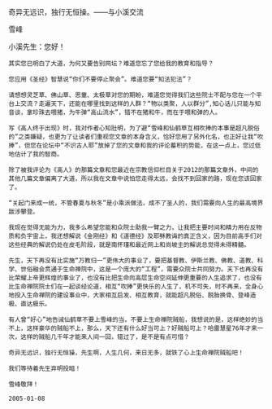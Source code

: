 奇异无远识，独行无恒操。——与小溪交流

雪峰


小溪先生：您好！

    其实您已明白了大道，为何又要告别网坛？难道您忘了您给我的教育和指导？

    您应用《圣经》智慧说“你们不要停止聚会”。难道您要“知法犯法”？

    请想想灵芝草、佛山草、思童、太极草对您的期盼，难道您觉得我们这些院士不配与您在一个平台上交流？走遍天下，还能在哪里找到这样的人群？“物以类聚，人以群分”,知心话儿只能与知音谈，拿珍珠去喂猪，为牛弹“高山流水”，错不在猪和牛，而在于喂和弹的人。

    写《高人终于出现》时，我对作者心知肚明，为了避“雪峰和仙鹤草互相吹捧的本事是超凡脱俗的”之类嫌疑，也更为了让读者们重视您文章的本身含义，恰好您用了另外化名，也正好让我“吹捧”，但您在论坛中“不识古人耶”放掉了您的文章和我的评论蓄积的势能，在这一点上，您过低地估计了我的智商。

    除了被我评论为《高人》的那篇文章和您最近在宗教信仰栏目关于2012的那篇文章外，中间的其他几篇文章偏离了大道，所以我在文章中说怕您走得太远，会找不到回家的路，现在您该回家了。

    “关起门来成一统，不管春夏与秋冬”是小乘派做法，成不了圣人的，我们需要向人生的最高境界跋涉攀登。

    我现在觉得无能为力，我多么希望您能和众院士助我一臂之力，让我把主要时间和精力用在反物质和负宇宙上，我还想解说《金刚经》和《道德经》及耶稣教诲的真正含义，因为目前高手们对这些经典的解说仍处在皮毛阶段，就是南怀瑾和最近网上和尚坡主的解说总觉得未得精髓。

    先生，天下再没有比实施“万教归一”更伟大的事业了，要把基督教、伊斯兰教、佛教、道教、科学、世俗融会贯通于生命禅院中，这是一个庞大的“工程”，需要众院士共同努力。天下也再没有比荣耀上帝更辉煌的事业了，也没有比把生命向高层生命空间延伸更重要的人生追求了，也没有比生命禅院院士们在一起谈经论道，相互“吹捧”更快乐的人生了，机不可失，时不再来，全身心地投入生命禅院的建设事业中，大家相互启发、相互教育，就能超凡脱俗、脱胎换骨、登峰造极、直达极乐。

    有人曾“好心”地告诫仙鹤草不要上雪峰的当，不要上生命禅院贼船，我想说的是，这样绝妙的当不上，这样豪华的贼船不上，那么，天下还有什么好当可上？好贼船可上？哈雷慧星76年才来一次，这样的贼船几千年才能来人间一回，错过了，是不是有点可惜？

    奇异无远识，独行无恒操，先生啊，人生几何，来日无多，就铁了心上生命禅院贼船吧！

    我们等待着先生弃明投暗！

    雪峰敬拜！

    2005-01-08



